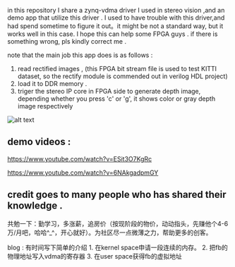 in this repository I share a zynq-vdma driver I used in stereo vision ,and an demo app that utilize this driver . 
I used to have trouble with this driver,and had spend sometime to figure it out。it might be not a standard way, but it works well in this case.
I hope this can help some FPGA guys . if there is something wrong, pls kindly correct me .

note that the main job this app does is as follows : 
1. read rectified images , (this FPGA bit stream file is used to test KITTI dataset, so the rectify module is commended out in verilog HDL project)
2. load it to DDR memory .
3. triger the stereo IP core in FPGA side to generate depth image, depending whether you press 'c' or 'g', it shows color or gray depth image respectively

![alt text](https://raw.githubusercontent.com/brianwchh/zynq-stereo-driver-and-app/master/ipblock/ipblock.png)


## demo videos : 

https://www.youtube.com/watch?v=ESit3O7KgRc

https://www.youtube.com/watch?v=6NAkgadpmGY


## credit goes to many people who has shared their knowledge . 
共勉一下：勤学习，多涨薪，追房价（按现阶段的物价，动动指头，先赚他个4-6万/月吧，哈哈^_^，开心就好）。为社区尽一点微薄之力，帮助更多的创客。


blog : 有时间写下简单的介绍
	1. 在kernel space申请一段连续的内存。
	2. 把fb的物理地址写入vdma的寄存器
	3. 在user space获得fb的虚拟地址
